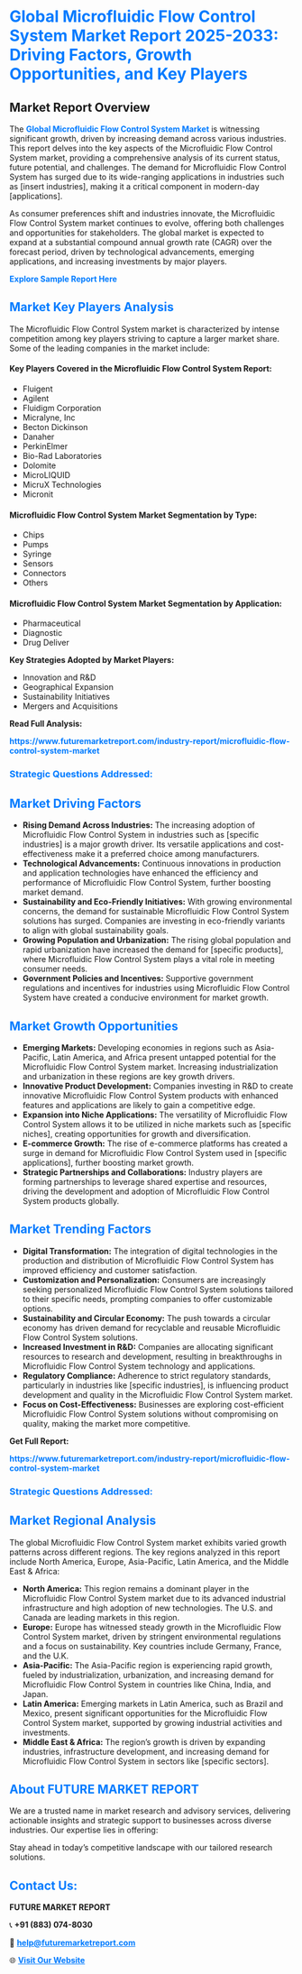 <h1 style="color: #007BFF;">Global Microfluidic Flow Control System Market Report 2025-2033: Driving Factors, Growth Opportunities, and Key Players</h1>

<section id="overview">
<h2>Market Report Overview</h2>
<p>The <a href="https://www.futuremarketreport.com/industry-report/microfluidic-flow-control-system-market" style="color: #007BFF; text-decoration: none;"><strong>Global Microfluidic Flow Control System Market</strong></a> is witnessing significant growth, driven by increasing demand across various industries. This report delves into the key aspects of the Microfluidic Flow Control System market, providing a comprehensive analysis of its current status, future potential, and challenges. The demand for Microfluidic Flow Control System has surged due to its wide-ranging applications in industries such as [insert industries], making it a critical component in modern-day [applications].</p>
<p>As consumer preferences shift and industries innovate, the Microfluidic Flow Control System market continues to evolve, offering both challenges and opportunities for stakeholders. The global market is expected to expand at a substantial compound annual growth rate (CAGR) over the forecast period, driven by technological advancements, emerging applications, and increasing investments by major players.</p>
</section>

<section id="overview">
<p><a href="https://www.futuremarketreport.com/request-sample/reportId=58062" style="color: #007BFF; text-decoration: none;"><strong>Explore Sample Report Here</strong></a></p>
</section>

<section id="key-players">
<h2 style="color: #007BFF;">Market Key Players Analysis</h2>
<p>The Microfluidic Flow Control System market is characterized by intense competition among key players striving to capture a larger market share. Some of the leading companies in the market include:</p>
<h4>Key Players Covered in the Microfluidic Flow Control System Report:</h4>
<ul><li>Fluigent</li><li>Agilent</li><li>Fluidigm Corporation</li><li>Micralyne, Inc</li><li>Becton Dickinson</li><li>Danaher</li><li>PerkinElmer</li><li>Bio-Rad Laboratories</li><li>Dolomite</li><li>MicroLIQUID</li><li>MicruX Technologies</li><li>Micronit</li></ul>
<h4>Microfluidic Flow Control System Market Segmentation by Type:</h4>
<ul><li>Chips</li><li>Pumps</li><li>Syringe</li><li>Sensors</li><li>Connectors</li><li>Others</li></ul>

<h4>Microfluidic Flow Control System Market Segmentation by Application:</h4>
<ul><li>Pharmaceutical</li><li>Diagnostic</li><li>Drug Deliver</li></ul>
<p><strong>Key Strategies Adopted by Market Players:</strong></p>
<ul>
<li>Innovation and R&D</li>
<li>Geographical Expansion</li>
<li>Sustainability Initiatives</li>
<li>Mergers and Acquisitions</li>
</ul>
</section>

<section>
<p><strong>Read Full Analysis: </strong></p><a href="https://www.futuremarketreport.com/industry-report/microfluidic-flow-control-system-market" style="color: #007BFF; text-decoration: none;"><strong>https://www.futuremarketreport.com/industry-report/microfluidic-flow-control-system-market</strong></a>
<h3 style="color: #007BFF;">Strategic Questions Addressed:</h3>
</section>

<section id="driving-factors">
<h2 style="color: #007BFF;">Market Driving Factors</h2>
<ul>
<li><strong>Rising Demand Across Industries:</strong> The increasing adoption of Microfluidic Flow Control System in industries such as [specific industries] is a major growth driver. Its versatile applications and cost-effectiveness make it a preferred choice among manufacturers.</li>
<li><strong>Technological Advancements:</strong> Continuous innovations in production and application technologies have enhanced the efficiency and performance of Microfluidic Flow Control System, further boosting market demand.</li>
<li><strong>Sustainability and Eco-Friendly Initiatives:</strong> With growing environmental concerns, the demand for sustainable Microfluidic Flow Control System solutions has surged. Companies are investing in eco-friendly variants to align with global sustainability goals.</li>
<li><strong>Growing Population and Urbanization:</strong> The rising global population and rapid urbanization have increased the demand for [specific products], where Microfluidic Flow Control System plays a vital role in meeting consumer needs.</li>
<li><strong>Government Policies and Incentives:</strong> Supportive government regulations and incentives for industries using Microfluidic Flow Control System have created a conducive environment for market growth.</li>
</ul>
</section>

<section id="growth-opportunities">
<h2 style="color: #007BFF;">Market Growth Opportunities</h2>
<ul>
<li><strong>Emerging Markets:</strong> Developing economies in regions such as Asia-Pacific, Latin America, and Africa present untapped potential for the Microfluidic Flow Control System market. Increasing industrialization and urbanization in these regions are key growth drivers.</li>
<li><strong>Innovative Product Development:</strong> Companies investing in R&D to create innovative Microfluidic Flow Control System products with enhanced features and applications are likely to gain a competitive edge.</li>
<li><strong>Expansion into Niche Applications:</strong> The versatility of Microfluidic Flow Control System allows it to be utilized in niche markets such as [specific niches], creating opportunities for growth and diversification.</li>
<li><strong>E-commerce Growth:</strong> The rise of e-commerce platforms has created a surge in demand for Microfluidic Flow Control System used in [specific applications], further boosting market growth.</li>
<li><strong>Strategic Partnerships and Collaborations:</strong> Industry players are forming partnerships to leverage shared expertise and resources, driving the development and adoption of Microfluidic Flow Control System products globally.</li>
</ul>
</section>

<section id="trending-factors">
<h2 style="color: #007BFF;">Market Trending Factors</h2>
<ul>
<li><strong>Digital Transformation:</strong> The integration of digital technologies in the production and distribution of Microfluidic Flow Control System has improved efficiency and customer satisfaction.</li>
<li><strong>Customization and Personalization:</strong> Consumers are increasingly seeking personalized Microfluidic Flow Control System solutions tailored to their specific needs, prompting companies to offer customizable options.</li>
<li><strong>Sustainability and Circular Economy:</strong> The push towards a circular economy has driven demand for recyclable and reusable Microfluidic Flow Control System solutions.</li>
<li><strong>Increased Investment in R&D:</strong> Companies are allocating significant resources to research and development, resulting in breakthroughs in Microfluidic Flow Control System technology and applications.</li>
<li><strong>Regulatory Compliance:</strong> Adherence to strict regulatory standards, particularly in industries like [specific industries], is influencing product development and quality in the Microfluidic Flow Control System market.</li>
<li><strong>Focus on Cost-Effectiveness:</strong> Businesses are exploring cost-efficient Microfluidic Flow Control System solutions without compromising on quality, making the market more competitive.</li>
</ul>
</section>

<section>
<p><strong>Get Full Report: </strong></p><a href="https://www.futuremarketreport.com/industry-report/microfluidic-flow-control-system-market" style="color: #007BFF; text-decoration: none;"><strong>https://www.futuremarketreport.com/industry-report/microfluidic-flow-control-system-market</strong></a>
<h3 style="color: #007BFF;">Strategic Questions Addressed:</h3>
</section>


<section id="regional-analysis">
<h2 style="color: #007BFF;">Market Regional Analysis</h2>
<p>The global Microfluidic Flow Control System market exhibits varied growth patterns across different regions. The key regions analyzed in this report include North America, Europe, Asia-Pacific, Latin America, and the Middle East & Africa:</p>
<ul>
<li><strong>North America:</strong> This region remains a dominant player in the Microfluidic Flow Control System market due to its advanced industrial infrastructure and high adoption of new technologies. The U.S. and Canada are leading markets in this region.</li>
<li><strong>Europe:</strong> Europe has witnessed steady growth in the Microfluidic Flow Control System market, driven by stringent environmental regulations and a focus on sustainability. Key countries include Germany, France, and the U.K.</li>
<li><strong>Asia-Pacific:</strong> The Asia-Pacific region is experiencing rapid growth, fueled by industrialization, urbanization, and increasing demand for Microfluidic Flow Control System in countries like China, India, and Japan.</li>
<li><strong>Latin America:</strong> Emerging markets in Latin America, such as Brazil and Mexico, present significant opportunities for the Microfluidic Flow Control System market, supported by growing industrial activities and investments.</li>
<li><strong>Middle East & Africa:</strong> The region’s growth is driven by expanding industries, infrastructure development, and increasing demand for Microfluidic Flow Control System in sectors like [specific sectors].</li>
</ul>
</section>

<footer>
<h2 style="color: #007BFF;">About FUTURE MARKET REPORT</h2>
<p>We are a trusted name in market research and advisory services, delivering actionable insights and strategic support to businesses across diverse industries. Our expertise lies in offering:</p>

<p>Stay ahead in today’s competitive landscape with our tailored research solutions.</p>

<h2 style="color: #007BFF;">Contact Us:</h2>
<p><strong>FUTURE MARKET REPORT</strong></p>
<p>📞 <strong>+91 (883) 074-8030</strong></p>
<p>📧 <strong><a href="mailto:help@futuremarketreport.com" style="color: #007BFF;">help@futuremarketreport.com</a></strong></p>
<p>🌐 <strong><a href="https://www.futuremarketreport.com/" style="color: #007BFF;">Visit Our Website</a></strong></p>
</footer>